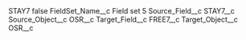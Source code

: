 <?xml version="1.0" encoding="UTF-8"?>
<CustomMetadata xmlns="http://soap.sforce.com/2006/04/metadata" xmlns:xsi="http://www.w3.org/2001/XMLSchema-instance" xmlns:xsd="http://www.w3.org/2001/XMLSchema">
    <label>STAY7</label>
    <protected>false</protected>
    <values>
        <field>FieldSet_Name__c</field>
        <value xsi:type="xsd:string">Field set 5</value>
    </values>
    <values>
        <field>Source_Field__c</field>
        <value xsi:type="xsd:string">STAY7__c</value>
    </values>
    <values>
        <field>Source_Object__c</field>
        <value xsi:type="xsd:string">OSR__c</value>
    </values>
    <values>
        <field>Target_Field__c</field>
        <value xsi:type="xsd:string">FREE7__c</value>
    </values>
    <values>
        <field>Target_Object__c</field>
        <value xsi:type="xsd:string">OSR__c</value>
    </values>
</CustomMetadata>
